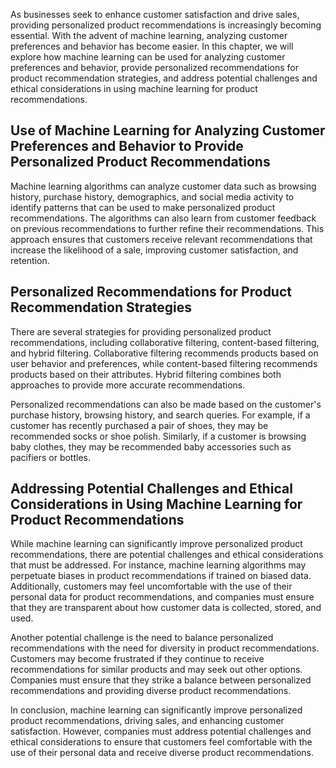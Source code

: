 
As businesses seek to enhance customer satisfaction and drive sales, providing personalized product recommendations is increasingly becoming essential. With the advent of machine learning, analyzing customer preferences and behavior has become easier. In this chapter, we will explore how machine learning can be used for analyzing customer preferences and behavior, provide personalized recommendations for product recommendation strategies, and address potential challenges and ethical considerations in using machine learning for product recommendations.

Use of Machine Learning for Analyzing Customer Preferences and Behavior to Provide Personalized Product Recommendations
-----------------------------------------------------------------------------------------------------------------------

Machine learning algorithms can analyze customer data such as browsing history, purchase history, demographics, and social media activity to identify patterns that can be used to make personalized product recommendations. The algorithms can also learn from customer feedback on previous recommendations to further refine their recommendations. This approach ensures that customers receive relevant recommendations that increase the likelihood of a sale, improving customer satisfaction, and retention.

Personalized Recommendations for Product Recommendation Strategies
------------------------------------------------------------------

There are several strategies for providing personalized product recommendations, including collaborative filtering, content-based filtering, and hybrid filtering. Collaborative filtering recommends products based on user behavior and preferences, while content-based filtering recommends products based on their attributes. Hybrid filtering combines both approaches to provide more accurate recommendations.

Personalized recommendations can also be made based on the customer's purchase history, browsing history, and search queries. For example, if a customer has recently purchased a pair of shoes, they may be recommended socks or shoe polish. Similarly, if a customer is browsing baby clothes, they may be recommended baby accessories such as pacifiers or bottles.

Addressing Potential Challenges and Ethical Considerations in Using Machine Learning for Product Recommendations
----------------------------------------------------------------------------------------------------------------

While machine learning can significantly improve personalized product recommendations, there are potential challenges and ethical considerations that must be addressed. For instance, machine learning algorithms may perpetuate biases in product recommendations if trained on biased data. Additionally, customers may feel uncomfortable with the use of their personal data for product recommendations, and companies must ensure that they are transparent about how customer data is collected, stored, and used.

Another potential challenge is the need to balance personalized recommendations with the need for diversity in product recommendations. Customers may become frustrated if they continue to receive recommendations for similar products and may seek out other options. Companies must ensure that they strike a balance between personalized recommendations and providing diverse product recommendations.

In conclusion, machine learning can significantly improve personalized product recommendations, driving sales, and enhancing customer satisfaction. However, companies must address potential challenges and ethical considerations to ensure that customers feel comfortable with the use of their personal data and receive diverse product recommendations.
